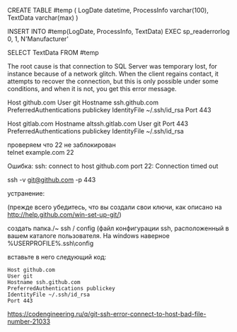 CREATE TABLE #temp ( LogDate datetime, ProcessInfo varchar(100), TextData varchar(max) )

INSERT INTO #temp(LogDate, ProcessInfo, TextData)
EXEC sp_readerrorlog 0, 1, N'Manufacturer'

SELECT TextData FROM #temp


The root cause is that connection to SQL Server was temporary lost, for instance because of a network glitch. When the client regains contact, it attempts to recover the connection, but this is only possible under some conditions, and when it is not, you get this error message.

Host github.com
User git
Hostname ssh.github.com
PreferredAuthentications publickey
IdentityFile ~/.ssh/id_rsa
Port 443

Host gitlab.com
Hostname altssh.gitlab.com
User git
Port 443
PreferredAuthentications publickey
IdentityFile ~/.ssh/id_rsa

проверяем что 22 не заблокирован  
telnet example.com 22  
  
Ошибка: ssh: connect to host github.com port 22: Connection timed out  

ssh -v git@github.com -p 443
  
устранение:

(прежде всего убедитесь, что вы создали свои ключи, как описано на http://help.github.com/win-set-up-git/)

создать папка./~ ssh / config (файл конфигурации ssh, расположенный в вашем каталоге пользователя. На windows наверное %USERPROFILE%\.ssh\config

вставьте в него следующий код:

    Host github.com
    User git
    Hostname ssh.github.com
    PreferredAuthentications publickey
    IdentityFile ~/.ssh/id_rsa
    Port 443
  
  https://codengineering.ru/q/git-ssh-error-connect-to-host-bad-file-number-21033

